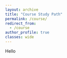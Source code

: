 ```yaml
---
layout: archive
title: "Course Study Path"
permalink: /course/
redirect_from:
  - /course
author_profile: true 
classes: wide
---
```


Hello
